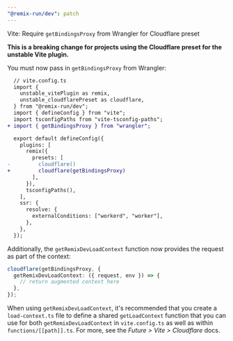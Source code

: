 ```yaml
---
"@remix-run/dev": patch
---
```


Vite: Require `getBindingsProxy` from Wrangler for Cloudflare preset

**This is a breaking change for projects using the Cloudflare preset for the unstable Vite plugin.**

You must now pass in `getBindingsProxy` from Wrangler:

```diff
  // vite.config.ts
  import {
    unstable_vitePlugin as remix,
    unstable_cloudflarePreset as cloudflare,
  } from "@remix-run/dev";
  import { defineConfig } from "vite";
  import tsconfigPaths from "vite-tsconfig-paths";
+ import { getBindingsProxy } from "wrangler";

  export default defineConfig({
    plugins: [
      remix({
        presets: [
-         cloudflare()
+         cloudflare(getBindingsProxy)
        ],
      }),
      tsconfigPaths(),
    ],
    ssr: {
      resolve: {
        externalConditions: ["workerd", "worker"],
      },
    },
  });
```

Additionally, the `getRemixDevLoadContext` function now provides the request as part of the context:

```ts
cloudflare(getBindingsProxy, {
  getRemixDevLoadContext: ({ request, env }) => {
    // return augmented context here
  },
});
```

When using `getRemixDevLoadContext`, it's recommended that you create a `load-context.ts` file to define a shared `getLoadContext` function that you can use for both `getRemixDevLoadContext` in `vite.config.ts` as well as within `functions/[[path]].ts`.
For more, see the _Future > Vite > Cloudflare_ docs.
